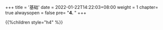 +++
title = '基础'
date =  2022-01-22T14:22:03+08:00
weight = 1
chapter= true
alwaysopen = false
pre= "<b>4. </b>"
+++

{{%children style="h4" %}}
